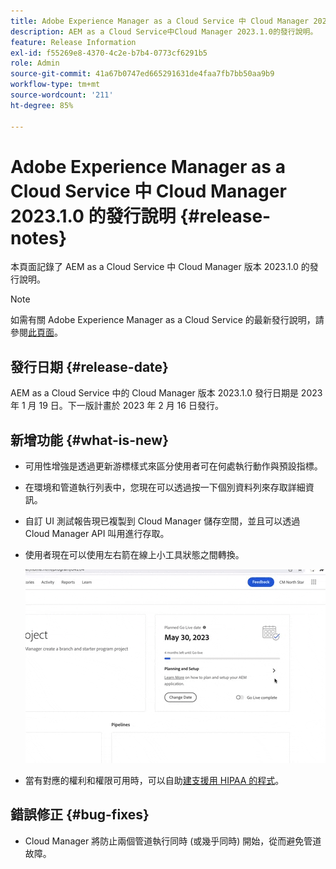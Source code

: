 ```yaml
---
title: Adobe Experience Manager as a Cloud Service 中 Cloud Manager 2023.1.0 的發行說明
description: AEM as a Cloud Service中Cloud Manager 2023.1.0的發行說明。
feature: Release Information
exl-id: f55269e8-4370-4c2e-b7b4-0773cf6291b5
role: Admin
source-git-commit: 41a67b0747ed665291631de4faa7fb7bb50aa9b9
workflow-type: tm+mt
source-wordcount: '211'
ht-degree: 85%

---
```


# Adobe Experience Manager as a Cloud Service 中 Cloud Manager 2023.1.0 的發行說明 {#release-notes}

本頁面記錄了 AEM as a Cloud Service 中 Cloud Manager 版本 2023.1.0 的發行說明。

>[!NOTE]
>
>如需有關 Adobe Experience Manager as a Cloud Service 的最新發行說明，請參閱[此頁面](/help/release-notes/release-notes-cloud/release-notes-current.md)。

## 發行日期 {#release-date}

AEM as a Cloud Service 中的 Cloud Manager 版本 2023.1.0 發行日期是 2023 年 1 月 19 日。下一版計畫於 2023 年 2 月 16 日發行。

## 新增功能 {#what-is-new}

* 可用性增強是透過更新游標樣式來區分使用者可在何處執行動作與預設指標。

* 在環境和管道執行列表中，您現在可以透過按一下個別資料列來存取詳細資訊。

* 自訂 UI 測試報告現已複製到 Cloud Manager 儲存空間，並且可以透過 Cloud Manager API 叫用進行存取。

* 使用者現在可以使用左右箭在線上小工具狀態之間轉換。

  ![線上小工具轉換](/help/implementing/cloud-manager/release-notes/assets/go-live-transitions.gif)

* 當有對應的權利和權限可用時，可以自助[建支援用 HIPAA 的程式](/help/implementing/cloud-manager/getting-access-to-aem-in-cloud/creating-production-programs.md)。

## 錯誤修正 {#bug-fixes}

* Cloud Manager 將防止兩個管道執行同時 (或幾乎同時) 開始，從而避免管道故障。
